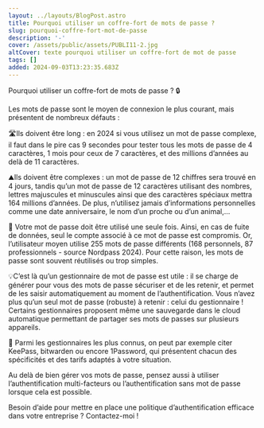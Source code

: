 ```yaml
---
layout: ../layouts/BlogPost.astro
title: Pourquoi utiliser un coffre-fort de mots de passe ?
slug: pourquoi-coffre-fort-mot-de-passe
description: '-'
cover: /assets/public/assets/PUBLI11-2.jpg
altCover: texte pourquoi utiliser un coffre-fort de mot de passe
tags: []
added: 2024-09-03T13:23:35.683Z
---
```


Pourquoi utiliser un coffre-fort de mots de passe ? 🔒


Les mots de passe sont le moyen de connexion le plus courant, mais présentent de nombreux défauts :

🛣️Ils doivent être long : en 2024 si vous utilisez un mot de passe complexe, il faut dans le pire cas 9 secondes pour tester tous les mots de passe de 4 caractères, 1 mois pour ceux de 7 caractères, et des millions d’années au delà de 11 caractères.

⛰️Ils doivent être complexes : un mot de passe de 12 chiffres sera trouvé en 4 jours, tandis qu’un mot de passe de 12 caractères utilisant des nombres, lettres majuscules et minuscules ainsi que des caractères spéciaux mettra 164 millions d’années. De plus, n’utilisez jamais d’informations personnelles comme une date anniversaire, le nom d’un proche ou d’un animal,…

🥇 Votre mot de passe doit être utilisé une seule fois. Ainsi, en cas de fuite de données, seul le compte associé à ce mot de passe est compromis.
Or, l’utilisateur moyen utilise 255 mots de passe différents (168 personnels, 87 professionnels - source Nordpass 2024). Pour cette raison, les mots de passe sont souvent réutilisés ou trop simples.


💡C’est là qu’un gestionnaire de mot de passe est utile : il se charge de générer pour vous des mots de passe sécuriser et de les retenir, et permet de les saisir automatiquement au moment de l’authentification. Vous n’avez plus qu’un seul mot de passe (robuste) à retenir : celui du gestionnaire !
Certains gestionnaires proposent même une sauvegarde dans le cloud automatique permettant de partager ses mots de passes sur plusieurs appareils.

📃 Parmi les gestionnaires les plus connus, on peut par exemple citer KeePass, bitwarden ou encore 1Password, qui présentent chacun des spécificités et des tarifs adaptés à votre situation.

Au delà de bien gérer vos mots de passe, pensez aussi à utiliser l’authentification multi-facteurs ou l’authentification sans mot de passe lorsque cela est possible.

Besoin d’aide pour mettre en place une politique d’authentification efficace dans votre entreprise ? Contactez-moi !
